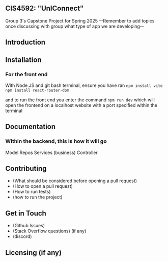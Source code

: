 ## CIS4592: "UnIConnect"
Group 3's Capstone Project for Spring 2025
--Remember to add topics once discussing with group what type of app we are developing--

## Introduction


## Installation

### For the front end
With Node.JS and git bash terminal, ensure you have ran
`npm install vite`
`npm install react-router-dom`

and to run the front end you enter the command
`npm run dev`
which will open the frontend on a localhost website with a port specified within the terminal




## Documentation
### Within the backend, this is how it will go
Model 
Repos
Services (business)
Controller

## Contributing
  - (What should be considered before opening a pull request)
  - (How to open a pull request)
  - (How to run tests)
  - (how to run the project)

## Get in Touch
  - (Github Issues)
  - (Stack Overflow questions) (if any)
  - (discord)

## Licensing (if any)
